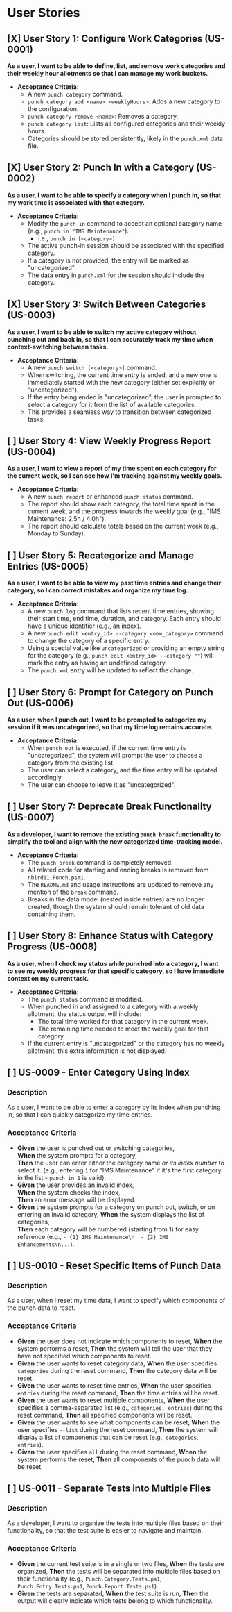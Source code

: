 # User Stories

## [X] User Story 1: Configure Work Categories (US-0001)

**As a user, I want to be able to define, list, and remove work categories and their weekly hour allotments so that I can manage my work buckets.**

* **Acceptance Criteria:**
  * A new `punch category` command.
  * `punch category add <name> <weeklyHours>`: Adds a new category to the configuration.
  * `punch category remove <name>`: Removes a category.
  * `punch category list`: Lists all configured categories and their weekly hours.
  * Categories should be stored persistently, likely in the `punch.xml` data file.

## [X] User Story 2: Punch In with a Category (US-0002)

**As a user, I want to be able to specify a category when I punch in, so that my work time is associated with that category.**

* **Acceptance Criteria:**
  * Modify the `punch in` command to accept an optional category name (e.g., `punch in "IMS Maintenance"`).
    * i.e., `punch in [<category>]`
  * The active punch-in session should be associated with the specified category.
  * If a category is not provided, the entry will be marked as "uncategorized".
  * The data entry in `punch.xml` for the session should include the category.

## [X] User Story 3: Switch Between Categories (US-0003)

**As a user, I want to be able to switch my active category without punching out and back in, so that I can accurately track my time when context-switching between tasks.**

* **Acceptance Criteria:**
  * A new `punch switch [<category>]` command.
  * When switching, the current time entry is ended, and a new one is immediately started with the new category (either set explicitly or "uncategorized").
  * If the entry being ended is "uncategorized", the user is prompted to select a category for it from the list of available categories.
  * This provides a seamless way to transition between categorized tasks.

## [ ] User Story 4: View Weekly Progress Report (US-0004)

**As a user, I want to view a report of my time spent on each category for the current week, so I can see how I'm tracking against my weekly goals.**

* **Acceptance Criteria:**
  * A new `punch report` or enhanced `punch status` command.
  * The report should show each category, the total time spent in the current week, and the progress towards the weekly goal (e.g., "IMS Maintenance: 2.5h / 4.0h").
  * The report should calculate totals based on the current week (e.g., Monday to Sunday).

## [ ] User Story 5: Recategorize and Manage Entries (US-0005)

**As a user, I want to be able to view my past time entries and change their category, so I can correct mistakes and organize my time log.**

* **Acceptance Criteria:**
  * A new `punch log` command that lists recent time entries, showing their start time, end time, duration, and category. Each entry should have a unique identifier (e.g., an index).
  * A new `punch edit <entry_id> --category <new_category>` command to change the category of a specific entry.
  * Using a special value like `uncategorized` or providing an empty string for the category (e.g., `punch edit <entry_id> --category ""`) will mark the entry as having an undefined category.
  * The `punch.xml` entry will be updated to reflect the change.

## [ ] User Story 6: Prompt for Category on Punch Out (US-0006)

**As a user, when I punch out, I want to be prompted to categorize my session if it was uncategorized, so that my time log remains accurate.**

* **Acceptance Criteria:**
  * When `punch out` is executed, if the current time entry is "uncategorized", the system will prompt the user to choose a category from the existing list.
  * The user can select a category, and the time entry will be updated accordingly.
  * The user can choose to leave it as "uncategorized".

## [ ] User Story 7: Deprecate Break Functionality (US-0007)

**As a developer, I want to remove the existing `punch break` functionality to simplify the tool and align with the new categorized time-tracking model.**

* **Acceptance Criteria:**
  * The `punch break` command is completely removed.
  * All related code for starting and ending breaks is removed from `nbird11.Punch.psm1`.
  * The `README.md` and usage instructions are updated to remove any mention of the `break` command.
  * Breaks in the data model (nested inside entries) are no longer created, though the system should remain tolerant of old data containing them.

## [ ] User Story 8: Enhance Status with Category Progress (US-0008)

**As a user, when I check my status while punched into a category, I want to see my weekly progress for that specific category, so I have immediate context on my current task.**

* **Acceptance Criteria:**
  * The `punch status` command is modified.
  * When punched in and assigned to a category with a weekly allotment, the status output will include:
    * The total time worked for that category in the current week.
    * The remaining time needed to meet the weekly goal for that category.
  * If the current entry is "uncategorized" or the category has no weekly allotment, this extra information is not displayed.

## [ ] US-0009 - Enter Category Using Index

### Description

As a user, I want to be able to enter a category by its index when punching in, so that I can quickly categorize my time entries.

### Acceptance Criteria

* **Given** the user is punched out or switching categories,  
  **When** the system prompts for a category,  
  **Then** the user can enter either the category name _or its index number_ to select it. (e.g., entering `1` for "IMS Maintenance" if it's the first category in the list - `punch in 1` is valid).  
* **Given** the user provides an invalid index,  
  **When** the system checks the index,  
  **Then** an error message will be displayed.  
* **Given** the system prompts for a category on punch out, switch, or on entering an invalid category,
  **When** the system displays the list of categories,  
  **Then** each category will be numbered (starting from 1) for easy reference (e.g., `- {1} IMS Maintenance\n  - {2} IMS Enhancements\n...`).

## [ ] US-0010 - Reset Specific Items of Punch Data

### Description

As a user, when I reset my time data, I want to specify which components of the punch data to reset.

### Acceptance Criteria

* **Given** the user does not indicate which components to reset,
  **When** the system performs a reset,
  **Then** the system will tell the user that they have not specified which components to reset.
* **Given** the user wants to reset category data,
  **When** the user specifies `categories` during the reset command,
  **Then** the category data will be reset.
* **Given** the user wants to reset time entries,
  **When** the user specifies `entries` during the reset command,
  **Then** the time entries will be reset.
* **Given** the user wants to reset multiple components,
  **When** the user specifies a comma-separated list (e.g., `categories, entries`) during the reset command,
  **Then** all specified components will be reset.
* **Given** the user wants to see what components can be reset,
  **When** the user specifies `--list` during the reset command,
  **Then** the system will display a list of components that can be reset (e.g., `categories`, `entries`).
* **Given** the user specifies `all` during the reset command,
  **When** the system performs the reset,
  **Then** all components of the punch data will be reset.

## [ ] US-0011 - Separate Tests into Multiple Files

### Description

As a developer, I want to organize the tests into multiple files based on their functionality, so that the test suite is easier to navigate and maintain.

### Acceptance Criteria

* **Given** the current test suite is in a single or two files,
  **When** the tests are organized,
  **Then** the tests will be separated into multiple files based on their functionality (e.g., `Punch.Category.Tests.ps1`, `Punch.Entry.Tests.ps1`, `Punch.Report.Tests.ps1`).
* **Given** the tests are separated,
  **When** the test suite is run,
  **Then** the output will clearly indicate which tests belong to which functionality.
